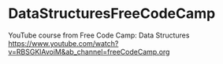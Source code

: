 # DataStructuresFreeCodeCamp
YouTube course from Free Code Camp: Data Structures
https://www.youtube.com/watch?v=RBSGKlAvoiM&ab_channel=freeCodeCamp.org
